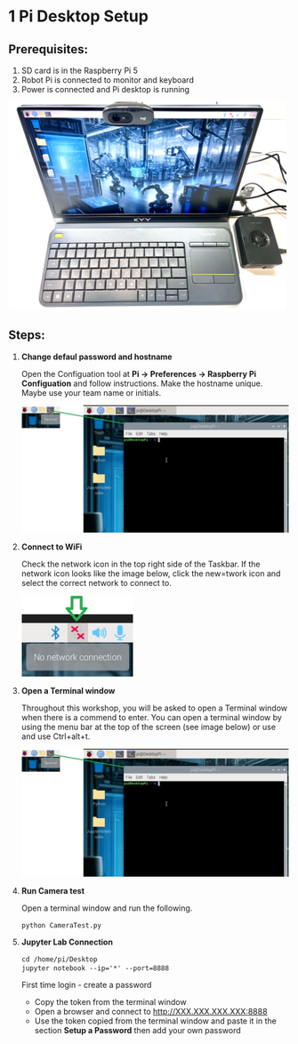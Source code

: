 # **1 Pi Desktop Setup**


## Prerequisites:

1. SD card is in the Raspberry Pi 5
1. Robot Pi is connected to monitor and keyboard
1. Power is connected and Pi desktop is running

<img src="https://github.com/stemoutreach/AutonomousEdgeRobotics/blob/main/zzimages/PiDesktop.jpg" width="500" > 

## Steps:

1. **Change defaul password and hostname**

   Open the Configuation tool at **Pi -> Preferences -> Raspberry Pi Configuation** and follow instructions. Make the hostname unique. Maybe use your team name or initials.   
   
   <img src="https://github.com/stemoutreach/AutonomousEdgeRobotics/blob/main/zzimages/OpenTerminal2.jpg" width="500" > 


1. **Connect to WiFi**

   Check the network icon in the top right side of the Taskbar. If the network icon looks like the image below, click the new=twork icon and select the correct network to connect to. 

   <img src="https://github.com/stemoutreach/AutonomousEdgeRobotics/blob/main/zzimages/wifisetup-01.jpg" width="200" > 
   
1. **Open a Terminal window**

   Throughout this workshop, you will be asked to open a Terminal window when there is a commend to enter. You can open a terminal window by using the menu bar at the top of the screen (see image below) or use and use Ctrl+alt+t. 

   <img src="https://github.com/stemoutreach/AutonomousEdgeRobotics/blob/main/zzimages/OpenTerminal2.jpg" width="500" > 
   

1. **Run Camera test**

   Open a terminal window and run the following.

    ~~~
    python CameraTest.py
    ~~~

1. **Jupyter Lab Connection** 
  
   ~~~
   cd /home/pi/Desktop
   jupyter notebook --ip='*' --port=8888 
   ~~~

   First time login - create a password
   - Copy the token from the terminal window 
   - Open a browser and connect to http://XXX.XXX.XXX.XXX:8888
   - Use the token copied from the terminal window and paste it in the section **Setup a Password** then add your own password 
